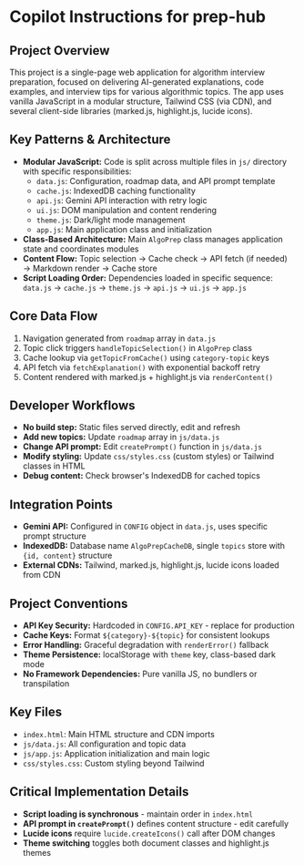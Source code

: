 # Copilot Instructions for prep-hub

## Project Overview
This project is a single-page web application for algorithm interview preparation, focused on delivering AI-generated explanations, code examples, and interview tips for various algorithmic topics. The app uses vanilla JavaScript in a modular structure, Tailwind CSS (via CDN), and several client-side libraries (marked.js, highlight.js, lucide icons).

## Key Patterns & Architecture
- **Modular JavaScript:** Code is split across multiple files in `js/` directory with specific responsibilities:
  - `data.js`: Configuration, roadmap data, and API prompt template
  - `cache.js`: IndexedDB caching functionality  
  - `api.js`: Gemini API interaction with retry logic
  - `ui.js`: DOM manipulation and content rendering
  - `theme.js`: Dark/light mode management
  - `app.js`: Main application class and initialization
- **Class-Based Architecture:** Main `AlgoPrep` class manages application state and coordinates modules
- **Content Flow:** Topic selection → Cache check → API fetch (if needed) → Markdown render → Cache store
- **Script Loading Order:** Dependencies loaded in specific sequence: `data.js` → `cache.js` → `theme.js` → `api.js` → `ui.js` → `app.js`

## Core Data Flow
1. Navigation generated from `roadmap` array in `data.js`
2. Topic click triggers `handleTopicSelection()` in `AlgoPrep` class
3. Cache lookup via `getTopicFromCache()` using `category-topic` keys
4. API fetch via `fetchExplanation()` with exponential backoff retry
5. Content rendered with marked.js + highlight.js via `renderContent()`

## Developer Workflows
- **No build step:** Static files served directly, edit and refresh
- **Add new topics:** Update `roadmap` array in `js/data.js`
- **Change API prompt:** Edit `createPrompt()` function in `js/data.js`
- **Modify styling:** Update `css/styles.css` (custom styles) or Tailwind classes in HTML
- **Debug content:** Check browser's IndexedDB for cached topics

## Integration Points
- **Gemini API:** Configured in `CONFIG` object in `data.js`, uses specific prompt structure
- **IndexedDB:** Database name `AlgoPrepCacheDB`, single `topics` store with `{id, content}` structure
- **External CDNs:** Tailwind, marked.js, highlight.js, lucide icons loaded from CDN

## Project Conventions
- **API Key Security:** Hardcoded in `CONFIG.API_KEY` - replace for production
- **Cache Keys:** Format `${category}-${topic}` for consistent lookups
- **Error Handling:** Graceful degradation with `renderError()` fallback
- **Theme Persistence:** localStorage with `theme` key, class-based dark mode
- **No Framework Dependencies:** Pure vanilla JS, no bundlers or transpilation

## Key Files
- `index.html`: Main HTML structure and CDN imports
- `js/data.js`: All configuration and topic data
- `js/app.js`: Application initialization and main logic
- `css/styles.css`: Custom styling beyond Tailwind

## Critical Implementation Details
- **Script loading is synchronous** - maintain order in `index.html`
- **API prompt in `createPrompt()`** defines content structure - edit carefully
- **Lucide icons** require `lucide.createIcons()` call after DOM changes
- **Theme switching** toggles both document classes and highlight.js themes
